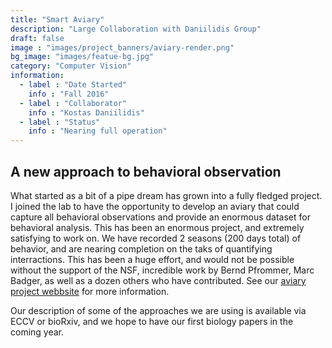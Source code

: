 ```yaml
---
title: "Smart Aviary"
description: "Large Collaboration with Daniilidis Group"
draft: false
image : "images/project_banners/aviary-render.png"
bg_image: "images/featue-bg.jpg"
category: "Computer Vision"
information:
  - label : "Date Started"
    info : "Fall 2016"
  - label : "Collaborator"
    info : "Kostas Daniilidis"
  - label : "Status"
    info : "Nearing full operation"
---
```


## A new approach to behavioral observation

What started as a bit of a pipe dream has grown into a fully fledged project. 
I joined the lab to have the opportunity to develop an aviary that could capture all behavioral 
observations and provide an enormous dataset for behavioral analysis. This has been an enormous project, 
and extremely satisfying to work on. We have recorded 2 seasons (200 days total) of behavior, and are 
nearing completion on the taks of quantifying interractions. This has been a huge effort, and would not be possible
without the support of the NSF, incredible work by Bernd Pfrommer, Marc Badger, as well as a dozen others who
have contributed. See our <a href="https://aviary.sas.upenn.edu/" target="_blank">aviary project webbsite</a> for more information. 

Our description of some of the approaches we are using is available via ECCV or bioRxiv, and we hope to 
have our first biology papers in the coming year. 

